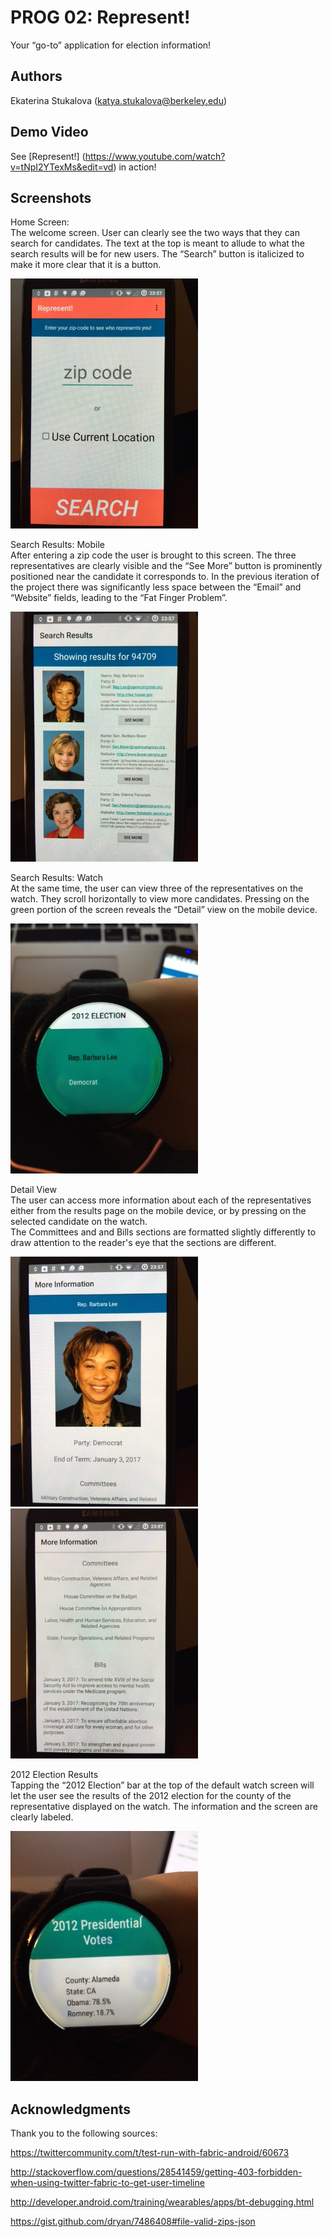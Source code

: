 # PROG 02: Represent!

Your “go-to” application for election information!  

## Authors

Ekaterina Stukalova ([katya.stukalova@berkeley.edu](mailto:your_email@berkeley.edu))

## Demo Video

See [Represent!] (https://www.youtube.com/watch?v=tNpI2YTexMs&edit=vd) in action!

## Screenshots
Home Screen:  
The welcome screen. User can clearly see the two ways that they can search for candidates. The text at the top is meant to allude to what the search results will be for new users. The “Search” button is italicized to make it more clear that it is a button.  
  
<img src="screenshots/1.JPG" height="400" alt="Screenshot"/>  
  
Search Results: Mobile  
After entering a zip code the user is brought to this screen. The three representatives are clearly visible and the “See More” button is prominently positioned near the candidate it corresponds to. In the previous iteration of the project there was significantly less space between the “Email” and “Website” fields, leading to the “Fat Finger Problem”.  
  
<img src="screenshots/2.JPG" height="400" alt="Screenshot"/>  
  
Search Results: Watch  
At the same time, the user can view three of the representatives on the watch. They scroll horizontally to view more candidates. Pressing on the green portion of the screen reveals the “Detail” view on the mobile device.  

<img src="screenshots/3.JPG" height="400" alt="Screenshot"/>  
  
 Detail View  
 The user can access more information about each of the representatives either from the results page on the mobile device, or by pressing on the selected candidate on the watch.  
The Committees and and Bills sections are formatted slightly differently to draw attention to the reader's eye that the sections are different.  

<img src="screenshots/4.JPG" height="400" alt="Screenshot"/>  

<img src="screenshots/5.JPG" height="400" alt="Screenshot"/>  
  
2012 Election Results  
Tapping the “2012 Election” bar at the top of the default watch screen will let the user see the results of the 2012 election for the county of the representative displayed on the watch. The information and the screen are clearly labeled.  
  
<img src="screenshots/6.JPG" height="400" alt="Screenshot"/>  

## Acknowledgments

Thank you to the following sources:  
  
  https://twittercommunity.com/t/test-run-with-fabric-android/60673  

  http://stackoverflow.com/questions/28541459/getting-403-forbidden-when-using-twitter-fabric-to-get-user-timeline  
  
  http://developer.android.com/training/wearables/apps/bt-debugging.html  

  https://gist.github.com/dryan/7486408#file-valid-zips-json  


